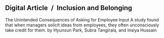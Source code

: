 ## Digital Article / Inclusion and Belonging

The Unintended Consequences of Asking for Employee Input A study found that when managers solicit ideas from employees, they often unconsciously take credit for them. by Hyunsun Park, Subra Tangirala, and Insiya Hussain
